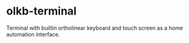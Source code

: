 # olkb-terminal
Terminal with builtin ortholinear keyboard and touch screen as a home automation interface.
